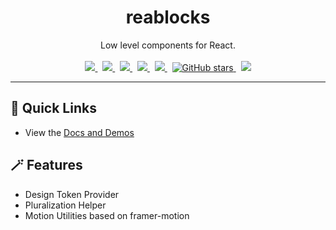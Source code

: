 <div align="center">
  <h1>reablocks</h1>
  Low level components for React.
  <br /><br />
  <a href="https://github.com/reaviz/reablocks/workflows/build/">
    <img src="https://github.com/reaviz/reablocks/workflows/build/badge.svg?branch=master" />
  </a>
  &nbsp;
  <a href="https://npm.im/reablocks">
    <img src="https://img.shields.io/npm/v/reablocks.svg" />
  </a>&nbsp;
  <a href="https://npm.im/reablocks">
    <img src="https://badgen.net/npm/dw/reablocks" />
  </a>&nbsp;
  <a href="https://github.com/reaviz/reablocks/blob/master/LICENSE">
    <img src="https://badgen.now.sh/badge/license/apache2" />
  </a>&nbsp;
  <a href="https://bundlephobia.com/result?p=reablocks">
    <img src="https://badgen.net/bundlephobia/minzip/reablocks" />
  </a>&nbsp;
  <a href="https://github.com/reaviz/reablocks">
    <img alt="GitHub stars" src="https://img.shields.io/github/stars/reaviz/reablocks?style=social" />
  </a>&nbsp;
  <a href="https://discord.gg/tt8wGExq35">
    <img src="https://img.shields.io/discord/773948315037073409?label=discord" />
  </a>
</div>

---

## 🚀 Quick Links
- View the [Docs and Demos](reaviz.github.io/reablocks)

## 🪄 Features
- Design Token Provider
- Pluralization Helper
- Motion Utilities based on framer-motion
